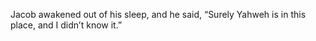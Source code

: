 Jacob awakened out of his sleep, and he said, “Surely Yahweh is in this place, and I didn’t know it.”